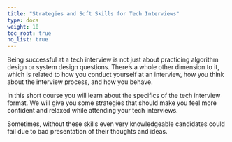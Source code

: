 ```yaml
---
title: "Strategies and Soft Skills for Tech Interviews"
type: docs
weight: 10
toc_root: true
no_list: true
---
```

Being successful at a tech interview is not just about practicing algorithm design or system design questions. There’s a whole other dimension to it, which is related to how you conduct yourself at an interview, how you think about the interview process, and how you behave.

In this short course you will learn about the specifics of the tech interview format. We will give you some strategies that should make you feel more confident and relaxed while attending your tech interviews.

Sometimes, without these skills even very knowledgeable candidates could fail due to bad presentation of their thoughts and ideas.
